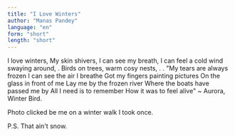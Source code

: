 ```yaml
---
title: "I Love Winters"
author: "Manas Pandey"
language: "en"
form: "short"
length: "short"
---
```

I love winters,
My skin shivers,
I can see my breath,
I can feel a cold wind swaying around,
.
Birds on trees,
warm cosy nests,
.
.
"My tears are always frozen
I can see the air I breathe
Got my fingers painting pictures
On the glass in front of me
Lay me by the frozen river
Where the boats have passed me by
All I need is to remember
How it was to feel alive"
~ Aurora, Winter Bird.

Photo clicked be me on a winter walk I took once.

P.S. That ain't snow.